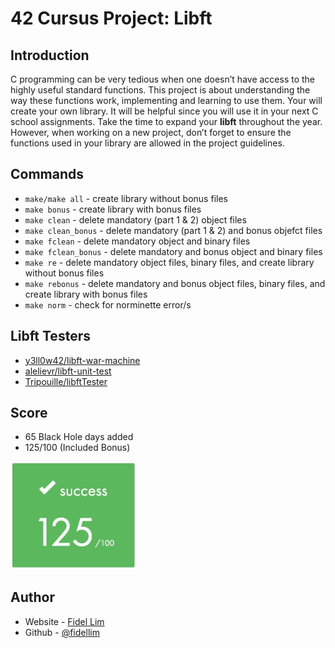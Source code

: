 # 42 Cursus Project: Libft

## Introduction

C programming can be very tedious when one doesn’t have access to the highly useful standard functions. This project is about understanding the way these functions work, implementing and learning to use them. Your will create your own library. It will be helpful since you will use it in your next C school assignments.
Take the time to expand your **libft** throughout the year. However, when working on a new project, don’t forget to ensure the functions used in your library are allowed in the project guidelines.

## Commands

- `make/make all` - create library without bonus files
- `make bonus` - create library with bonus files
- `make clean` - delete mandatory (part 1 & 2) object files
- `make clean_bonus` - delete mandatory (part 1 & 2) and bonus objefct files
- `make fclean` - delete mandatory object and binary files
- `make fclean_bonus` - delete mandatory and bonus object and binary files
- `make re` - delete mandatory object files, binary files, and create library without bonus files
- `make rebonus` - delete mandatory and bonus object files, binary files, and create library with bonus files
- `make norm` - check for norminette error/s

## Libft Testers

- [y3ll0w42/libft-war-machine](https://github.com/y3ll0w42/libft-war-machine)
- [alelievr/libft-unit-test](https://github.com/alelievr/libft-unit-test)
- [Tripouille/libftTester](https://github.com/Tripouille/libftTester)

## Score

- 65 Black Hole days added
- 125/100 (Included Bonus) <br>
<img src="/images/42_libft_score.jpeg" alt="score" width="200"/>

## Author

- Website - [Fidel Lim](https://fidellim-portfolio.netlify.app/)
- Github - [@fidellim](https://github.com/fidellim)
